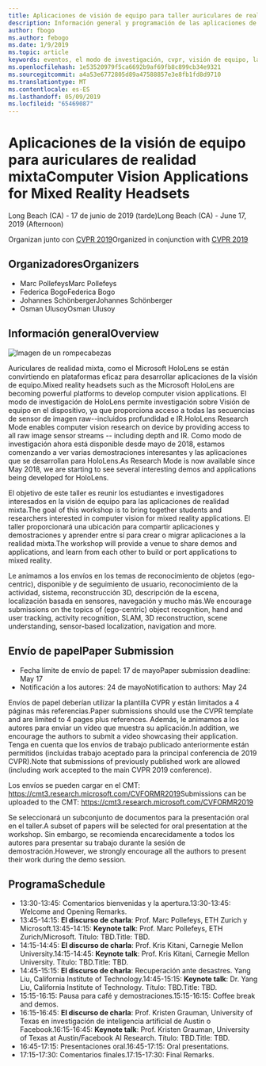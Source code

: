 ```yaml
---
title: Aplicaciones de visión de equipo para taller auriculares de realidad mixta en CVPR 2019
description: Información general y programación de las aplicaciones de visión de equipo para taller auriculares de realidad mixta, entrega en la conferencia CVPR en junio de 2019.
author: fbogo
ms.author: febogo
ms.date: 1/9/2019
ms.topic: article
keywords: eventos, el modo de investigación, cvpr, visión de equipo, la investigación, HoloLens
ms.openlocfilehash: 1e53520979f5ca6692b9af69fb8c899cb34e9321
ms.sourcegitcommit: a4a53e6772805d89a47588857e3e8fb1fd8d9710
ms.translationtype: MT
ms.contentlocale: es-ES
ms.lasthandoff: 05/09/2019
ms.locfileid: "65469087"
---
```

# <a name="computer-vision-applications-for-mixed-reality-headsets"></a><span data-ttu-id="1629b-104">Aplicaciones de la visión de equipo para auriculares de realidad mixta</span><span class="sxs-lookup"><span data-stu-id="1629b-104">Computer Vision Applications for Mixed Reality Headsets</span></span>
<span data-ttu-id="1629b-105">Long Beach (CA) - 17 de junio de 2019 (tarde)</span><span class="sxs-lookup"><span data-stu-id="1629b-105">Long Beach (CA) - June 17, 2019 (Afternoon)</span></span>

<span data-ttu-id="1629b-106">Organizan junto con [CVPR 2019](http://cvpr2019.thecvf.com/)</span><span class="sxs-lookup"><span data-stu-id="1629b-106">Organized in conjunction with [CVPR 2019](http://cvpr2019.thecvf.com/)</span></span>

## <a name="organizers"></a><span data-ttu-id="1629b-107">Organizadores</span><span class="sxs-lookup"><span data-stu-id="1629b-107">Organizers</span></span>
* <span data-ttu-id="1629b-108">Marc Pollefeys</span><span class="sxs-lookup"><span data-stu-id="1629b-108">Marc Pollefeys</span></span>
* <span data-ttu-id="1629b-109">Federica Bogo</span><span class="sxs-lookup"><span data-stu-id="1629b-109">Federica Bogo</span></span>
* <span data-ttu-id="1629b-110">Johannes Schönberger</span><span class="sxs-lookup"><span data-stu-id="1629b-110">Johannes Schönberger</span></span>
* <span data-ttu-id="1629b-111">Osman Ulusoy</span><span class="sxs-lookup"><span data-stu-id="1629b-111">Osman Ulusoy</span></span>

## <a name="overview"></a><span data-ttu-id="1629b-112">Información general</span><span class="sxs-lookup"><span data-stu-id="1629b-112">Overview</span></span>

![Imagen de un rompecabezas](images/cvpr2019_teaser.jpg)

<span data-ttu-id="1629b-114">Auriculares de realidad mixta, como el Microsoft HoloLens se están convirtiendo en plataformas eficaz para desarrollar aplicaciones de la visión de equipo.</span><span class="sxs-lookup"><span data-stu-id="1629b-114">Mixed reality headsets such as the Microsoft HoloLens are becoming powerful platforms to develop computer vision applications.</span></span> <span data-ttu-id="1629b-115">El modo de investigación de HoloLens permite investigación sobre Visión de equipo en el dispositivo, ya que proporciona acceso a todas las secuencias de sensor de imagen raw--incluidos profundidad e IR.</span><span class="sxs-lookup"><span data-stu-id="1629b-115">HoloLens Research Mode enables computer vision research on device by providing access to all raw image sensor streams -- including depth and IR.</span></span> <span data-ttu-id="1629b-116">Como modo de investigación ahora está disponible desde mayo de 2018, estamos comenzando a ver varias demostraciones interesantes y las aplicaciones que se desarrollan para HoloLens.</span><span class="sxs-lookup"><span data-stu-id="1629b-116">As Research Mode is now available since May 2018, we are starting to see several interesting demos and applications being developed for HoloLens.</span></span> 

<span data-ttu-id="1629b-117">El objetivo de este taller es reunir los estudiantes e investigadores interesados en la visión de equipo para las aplicaciones de realidad mixta.</span><span class="sxs-lookup"><span data-stu-id="1629b-117">The goal of this workshop is to bring together students and researchers interested in computer vision for mixed reality applications.</span></span> <span data-ttu-id="1629b-118">El taller proporcionará una ubicación para compartir aplicaciones y demostraciones y aprender entre sí para crear o migrar aplicaciones a la realidad mixta.</span><span class="sxs-lookup"><span data-stu-id="1629b-118">The workshop will provide a venue to share demos and applications, and learn from each other to build or port applications to mixed reality.</span></span> 

<span data-ttu-id="1629b-119">Le animamos a los envíos en los temas de reconocimiento de objetos (ego-centric), disponible y de seguimiento de usuario, reconocimiento de la actividad, sistema, reconstrucción 3D, descripción de la escena, localización basada en sensores, navegación y mucho más.</span><span class="sxs-lookup"><span data-stu-id="1629b-119">We encourage submissions on the topics of (ego-centric) object recognition, hand and user tracking, activity recognition, SLAM, 3D reconstruction, scene understanding, sensor-based localization, navigation and more.</span></span>

## <a name="paper-submission"></a><span data-ttu-id="1629b-120">Envío de papel</span><span class="sxs-lookup"><span data-stu-id="1629b-120">Paper Submission</span></span>
* <span data-ttu-id="1629b-121">Fecha límite de envío de papel: 17 de mayo</span><span class="sxs-lookup"><span data-stu-id="1629b-121">Paper submission deadline: May 17</span></span>
* <span data-ttu-id="1629b-122">Notificación a los autores: 24 de mayo</span><span class="sxs-lookup"><span data-stu-id="1629b-122">Notification to authors: May 24</span></span>

<span data-ttu-id="1629b-123">Envíos de papel deberían utilizar la plantilla CVPR y están limitados a 4 páginas más referencias.</span><span class="sxs-lookup"><span data-stu-id="1629b-123">Paper submissions should use the CVPR template and are limited to 4 pages plus references.</span></span> <span data-ttu-id="1629b-124">Además, le animamos a los autores para enviar un vídeo que muestra su aplicación.</span><span class="sxs-lookup"><span data-stu-id="1629b-124">In addition, we encourage the authors to submit a video showcasing their application.</span></span>
<span data-ttu-id="1629b-125">Tenga en cuenta que los envíos de trabajo publicado anteriormente están permitidos (incluidas trabajo aceptado para la principal conferencia de 2019 CVPR).</span><span class="sxs-lookup"><span data-stu-id="1629b-125">Note that submissions of previously published work are allowed (including work accepted to the main CVPR 2019 conference).</span></span> 

<span data-ttu-id="1629b-126">Los envíos se pueden cargar en el CMT: https://cmt3.research.microsoft.com/CVFORMR2019</span><span class="sxs-lookup"><span data-stu-id="1629b-126">Submissions can be uploaded to the CMT: https://cmt3.research.microsoft.com/CVFORMR2019</span></span>

<span data-ttu-id="1629b-127">Se seleccionará un subconjunto de documentos para la presentación oral en el taller.</span><span class="sxs-lookup"><span data-stu-id="1629b-127">A subset of papers will be selected for oral presentation at the workshop.</span></span> <span data-ttu-id="1629b-128">Sin embargo, se recomienda encarecidamente a todos los autores para presentar su trabajo durante la sesión de demostración.</span><span class="sxs-lookup"><span data-stu-id="1629b-128">However, we strongly encourage all the authors to present their work during the demo session.</span></span>


## <a name="schedule"></a><span data-ttu-id="1629b-129">Programa</span><span class="sxs-lookup"><span data-stu-id="1629b-129">Schedule</span></span>
* <span data-ttu-id="1629b-130">13:30-13:45: Comentarios bienvenidas y la apertura.</span><span class="sxs-lookup"><span data-stu-id="1629b-130">13:30-13:45: Welcome and Opening Remarks.</span></span>
* <span data-ttu-id="1629b-131">13:45-14:15: **El discurso de charla**: Prof. Marc Pollefeys, ETH Zurich y Microsoft.</span><span class="sxs-lookup"><span data-stu-id="1629b-131">13:45-14:15: **Keynote talk**: Prof. Marc Pollefeys, ETH Zurich/Microsoft.</span></span> <span data-ttu-id="1629b-132">Título: TBD.</span><span class="sxs-lookup"><span data-stu-id="1629b-132">Title: TBD.</span></span>
* <span data-ttu-id="1629b-133">14:15-14:45: **El discurso de charla**: Prof. Kris Kitani, Carnegie Mellon University.</span><span class="sxs-lookup"><span data-stu-id="1629b-133">14:15-14:45: **Keynote talk**: Prof. Kris Kitani, Carnegie Mellon University.</span></span> <span data-ttu-id="1629b-134">Título: TBD.</span><span class="sxs-lookup"><span data-stu-id="1629b-134">Title: TBD.</span></span>
* <span data-ttu-id="1629b-135">14:45-15:15: **El discurso de charla**: Recuperación ante desastres. Yang Liu, California Institute of Technology.</span><span class="sxs-lookup"><span data-stu-id="1629b-135">14:45-15:15: **Keynote talk**: Dr. Yang Liu, California Institute of Technology.</span></span> <span data-ttu-id="1629b-136">Título: TBD.</span><span class="sxs-lookup"><span data-stu-id="1629b-136">Title: TBD.</span></span>
* <span data-ttu-id="1629b-137">15:15-16:15: Pausa para café y demostraciones.</span><span class="sxs-lookup"><span data-stu-id="1629b-137">15:15-16:15: Coffee break and demos.</span></span>
* <span data-ttu-id="1629b-138">16:15-16:45: **El discurso de charla**: Prof. Kristen Grauman, University of Texas en investigación de inteligencia artificial de Austin o Facebook.</span><span class="sxs-lookup"><span data-stu-id="1629b-138">16:15-16:45: **Keynote talk**: Prof. Kristen Grauman, University of Texas at Austin/Facebook AI Research.</span></span> <span data-ttu-id="1629b-139">Título: TBD.</span><span class="sxs-lookup"><span data-stu-id="1629b-139">Title: TBD.</span></span>
* <span data-ttu-id="1629b-140">16:45-17:15: Presentaciones oral.</span><span class="sxs-lookup"><span data-stu-id="1629b-140">16:45-17:15: Oral presentations.</span></span>
* <span data-ttu-id="1629b-141">17:15-17:30: Comentarios finales.</span><span class="sxs-lookup"><span data-stu-id="1629b-141">17:15-17:30: Final Remarks.</span></span>
